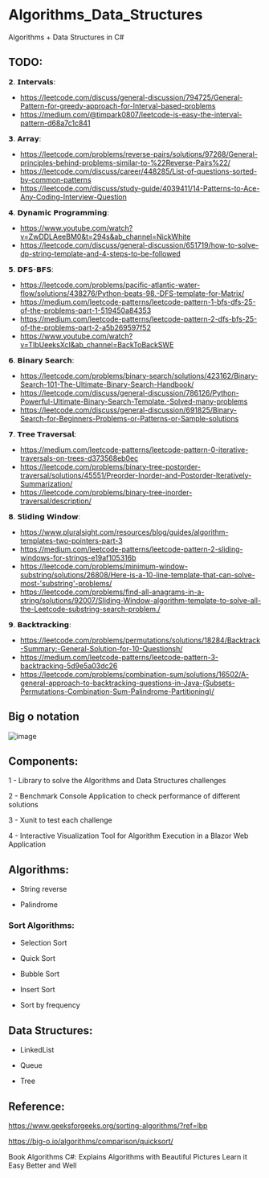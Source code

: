# Algorithms_Data_Structures
Algorithms + Data Structures in C#

## TODO:

𝟮. 𝗜𝗻𝘁𝗲𝗿𝘃𝗮𝗹𝘀:
 - https://leetcode.com/discuss/general-discussion/794725/General-Pattern-for-greedy-approach-for-Interval-based-problems
 - https://medium.com/@timpark0807/leetcode-is-easy-the-interval-pattern-d68a7c1c841
 
𝟯. 𝗔𝗿𝗿𝗮𝘆:
 - https://leetcode.com/problems/reverse-pairs/solutions/97268/General-principles-behind-problems-similar-to-%22Reverse-Pairs%22/
 - https://leetcode.com/discuss/career/448285/List-of-questions-sorted-by-common-patterns
 - https://leetcode.com/discuss/study-guide/4039411/14-Patterns-to-Ace-Any-Coding-Interview-Question

𝟰. 𝗗𝘆𝗻𝗮𝗺𝗶𝗰 𝗣𝗿𝗼𝗴𝗿𝗮𝗺𝗺𝗶𝗻𝗴:
 - https://www.youtube.com/watch?v=ZwDDLAeeBM0&t=294s&ab_channel=NickWhite
 - https://leetcode.com/discuss/general-discussion/651719/how-to-solve-dp-string-template-and-4-steps-to-be-followed

𝟱. 𝗗𝗙𝗦-𝗕𝗙𝗦:
 - https://leetcode.com/problems/pacific-atlantic-water-flow/solutions/438276/Python-beats-98.-DFS-template-for-Matrix/
 - https://medium.com/leetcode-patterns/leetcode-pattern-1-bfs-dfs-25-of-the-problems-part-1-519450a84353
 - https://medium.com/leetcode-patterns/leetcode-pattern-2-dfs-bfs-25-of-the-problems-part-2-a5b269597f52
 - https://www.youtube.com/watch?v=TIbUeeksXcI&ab_channel=BackToBackSWE

𝟲. 𝗕𝗶𝗻𝗮𝗿𝘆 𝗦𝗲𝗮𝗿𝗰𝗵:
 - https://leetcode.com/problems/binary-search/solutions/423162/Binary-Search-101-The-Ultimate-Binary-Search-Handbook/
 - https://leetcode.com/discuss/general-discussion/786126/Python-Powerful-Ultimate-Binary-Search-Template.-Solved-many-problems
 - https://leetcode.com/discuss/general-discussion/691825/Binary-Search-for-Beginners-Problems-or-Patterns-or-Sample-solutions

𝟳. 𝗧𝗿𝗲𝗲 𝗧𝗿𝗮𝘃𝗲𝗿𝘀𝗮𝗹:
 - https://medium.com/leetcode-patterns/leetcode-pattern-0-iterative-traversals-on-trees-d373568eb0ec
 - https://leetcode.com/problems/binary-tree-postorder-traversal/solutions/45551/Preorder-Inorder-and-Postorder-Iteratively-Summarization/
 - https://leetcode.com/problems/binary-tree-inorder-traversal/description/

𝟴. 𝗦𝗹𝗶𝗱𝗶𝗻𝗴 𝗪𝗶𝗻𝗱𝗼𝘄:
 - https://www.pluralsight.com/resources/blog/guides/algorithm-templates-two-pointers-part-3
 - https://medium.com/leetcode-patterns/leetcode-pattern-2-sliding-windows-for-strings-e19af105316b
 - https://leetcode.com/problems/minimum-window-substring/solutions/26808/Here-is-a-10-line-template-that-can-solve-most-'substring'-problems/
 - https://leetcode.com/problems/find-all-anagrams-in-a-string/solutions/92007/Sliding-Window-algorithm-template-to-solve-all-the-Leetcode-substring-search-problem./

𝟵. 𝗕𝗮𝗰𝗸𝘁𝗿𝗮𝗰𝗸𝗶𝗻𝗴:
 - https://leetcode.com/problems/permutations/solutions/18284/Backtrack-Summary:-General-Solution-for-10-Questionsh/
 - https://medium.com/leetcode-patterns/leetcode-pattern-3-backtracking-5d9e5a03dc26
 - https://leetcode.com/problems/combination-sum/solutions/16502/A-general-approach-to-backtracking-questions-in-Java-(Subsets-Permutations-Combination-Sum-Palindrome-Partitioning)/

## Big o notation 

![image](https://github.com/RobertoFreireFerrazPassos/Algorithms_Data_Structures/assets/41349878/e029b880-6d13-4b36-be5e-850a31965834)

## Components:

1 - Library to solve the Algorithms and Data Structures challenges

2 - Benchmark Console Application to check performance of different solutions

3 - Xunit to test each challenge

4 - Interactive Visualization Tool for Algorithm Execution in a Blazor Web Application

## Algorithms:

* String reverse

* Palindrome

### Sort Algorithms:

* Selection Sort

* Quick Sort

* Bubble Sort

* Insert Sort

* Sort by frequency

## Data Structures:

* LinkedList

* Queue

* Tree


## Reference:

https://www.geeksforgeeks.org/sorting-algorithms/?ref=lbp

https://big-o.io/algorithms/comparison/quicksort/

Book Algorithms C#: Explains Algorithms with Beautiful Pictures Learn it Easy Better and Well
